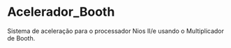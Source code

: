 # Acelerador_Booth
Sistema de aceleração para o processador Nios II/e usando o Multiplicador de Booth.
